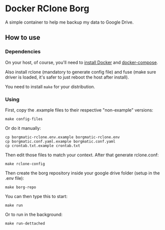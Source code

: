 # Docker RClone Borg

A simple container to help me backup my data to Google Drive.

## How to use

### Dependencies

On your host, of course, you'll need to [install Docker](https://docs.docker.com/desktop/install/linux-install/) and [docker-compose](https://docs.docker.com/compose/install/linux/).

Also install rclone (mandatory to generate config file) and fuse (make sure driver is loaded, it's safer to just reboot the host after install).

You need to install `make` for your distribution.

### Using

First, copy the .example files to their respective "non-example" versions:

```
make config-files
```

Or do it manually:

```
cp borgmatic-rclone.env.example borgmatic-rclone.env
cp borgmatic.conf.yaml.example borgmatic.conf.yaml
cp crontab.txt.example crontab.txt
```

Then edit those files to match your context. After that generate rclone.conf:

```
make rclone-config
```

Then create the borg repository inside your google drive folder (setup in the .env file):

```
make borg-repo
```

You can then type this to start:

```
make run
```

Or to run in the background:

```
make run-dettached 
```

